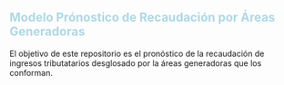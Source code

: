 
<h2> <strong> <span style="color: lightblue"> Modelo Prónostico de Recaudación por Áreas Generadoras
</span>
</strong>
</h2>

El objetivo de este repositorio es el pronóstico de la recaudación de ingresos tributatarios desglosado por la áreas generadoras que los conforman.

